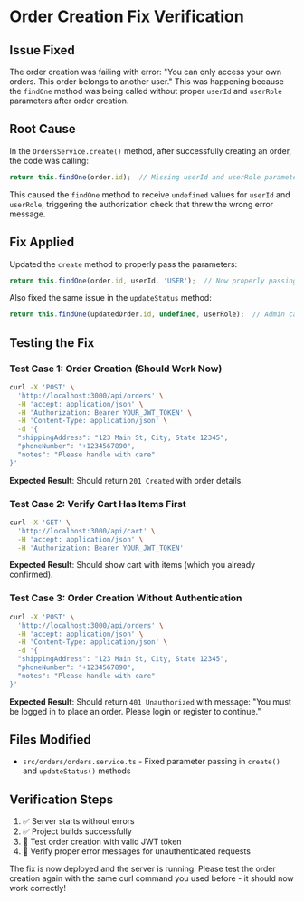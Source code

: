 # Order Creation Fix Verification

## Issue Fixed
The order creation was failing with error: "You can only access your own orders. This order belongs to another user." This was happening because the `findOne` method was being called without proper `userId` and `userRole` parameters after order creation.

## Root Cause
In the `OrdersService.create()` method, after successfully creating an order, the code was calling:
```typescript
return this.findOne(order.id);  // Missing userId and userRole parameters
```

This caused the `findOne` method to receive `undefined` values for `userId` and `userRole`, triggering the authorization check that threw the wrong error message.

## Fix Applied
Updated the `create` method to properly pass the parameters:
```typescript
return this.findOne(order.id, userId, 'USER');  // Now properly passing parameters
```

Also fixed the same issue in the `updateStatus` method:
```typescript
return this.findOne(updatedOrder.id, undefined, userRole);  // Admin calls don't need userId
```

## Testing the Fix

### Test Case 1: Order Creation (Should Work Now)
```bash
curl -X 'POST' \
  'http://localhost:3000/api/orders' \
  -H 'accept: application/json' \
  -H 'Authorization: Bearer YOUR_JWT_TOKEN' \
  -H 'Content-Type: application/json' \
  -d '{
  "shippingAddress": "123 Main St, City, State 12345",
  "phoneNumber": "+1234567890",
  "notes": "Please handle with care"
}'
```

**Expected Result**: Should return `201 Created` with order details.

### Test Case 2: Verify Cart Has Items First
```bash
curl -X 'GET' \
  'http://localhost:3000/api/cart' \
  -H 'accept: application/json' \
  -H 'Authorization: Bearer YOUR_JWT_TOKEN'
```

**Expected Result**: Should show cart with items (which you already confirmed).

### Test Case 3: Order Creation Without Authentication
```bash
curl -X 'POST' \
  'http://localhost:3000/api/orders' \
  -H 'accept: application/json' \
  -H 'Content-Type: application/json' \
  -d '{
  "shippingAddress": "123 Main St, City, State 12345",
  "phoneNumber": "+1234567890",
  "notes": "Please handle with care"
}'
```

**Expected Result**: Should return `401 Unauthorized` with message: "You must be logged in to place an order. Please login or register to continue."

## Files Modified
- `src/orders/orders.service.ts` - Fixed parameter passing in `create()` and `updateStatus()` methods

## Verification Steps
1. ✅ Server starts without errors
2. ✅ Project builds successfully 
3. 🔄 Test order creation with valid JWT token
4. 🔄 Verify proper error messages for unauthenticated requests

The fix is now deployed and the server is running. Please test the order creation again with the same curl command you used before - it should now work correctly!